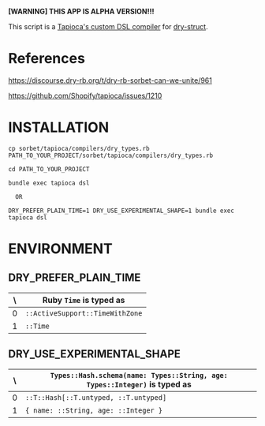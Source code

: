 **[WARNING] THIS APP IS ALPHA VERSION!!!**

This script is a [Tapioca's custom DSL compiler](https://github.com/Shopify/tapioca#writing-custom-dsl-compilers) for [dry-struct](https://dry-rb.org/gems/dry-struct/main/).

# References

https://discourse.dry-rb.org/t/dry-rb-sorbet-can-we-unite/961

https://github.com/Shopify/tapioca/issues/1210

# INSTALLATION

```
cp sorbet/tapioca/compilers/dry_types.rb PATH_TO_YOUR_PROJECT/sorbet/tapioca/compilers/dry_types.rb

cd PATH_TO_YOUR_PROJECT

bundle exec tapioca dsl

  OR

DRY_PREFER_PLAIN_TIME=1 DRY_USE_EXPERIMENTAL_SHAPE=1 bundle exec tapioca dsl
```

# ENVIRONMENT

## DRY_PREFER_PLAIN_TIME

\ | Ruby `Time` is typed as
------- | --------
0 | `::ActiveSupport::TimeWithZone`
1 | `::Time`

## DRY_USE_EXPERIMENTAL_SHAPE

\ | `Types::Hash.schema(name: Types::String, age: Types::Integer)` is typed as
------- | --------
0 | `::T::Hash[::T.untyped, ::T.untyped]`
1 | `{ name: ::String, age: ::Integer }`
